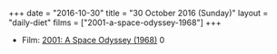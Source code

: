 +++
date = "2016-10-30"
title = "30 October 2016 (Sunday)"
layout = "daily-diet"
films = ["2001-a-space-odyssey-1968"]
+++

<ul>
<li class="entry Film">Film: <a href="/films/2001-a-space-odyssey-1968">2001: A Space Odyssey (1968)</a> 0</li>
</ul>
